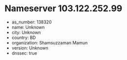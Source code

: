 # Nameserver 103.122.252.99

* as_number: 138320
* name: Unknown
* city: Unknown
* country: BD
* organization: Shamsuzzaman Mamun
* version: Unknown
* dnssec: true
